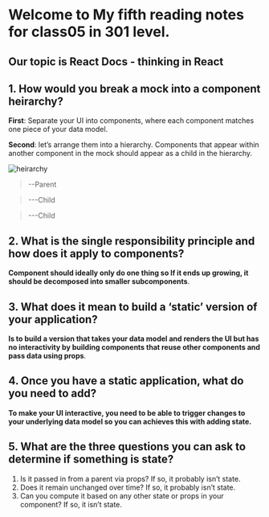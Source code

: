 # Welcome to My fifth reading notes for class05 in 301 level.


## Our topic is React Docs - thinking in React

## 1.	How would you break a mock into a component heirarchy?

 **First**: Separate your UI into components, where each component matches one piece of your data model.

**Second**:  let’s arrange them into a hierarchy. Components that appear within another component in the mock should appear as a child in the hierarchy.

![heirarchy](https://www.n2growth.com/wp-content/uploads/2019/08/businessman-stacking-wooden-team-blocks.jpg)

> --Parent

>    ---Child

>    ---Child

## 2.	What is the single responsibility principle and how does it apply to components?

**Component should ideally only do one thing so If it ends up growing, it should be decomposed into smaller subcomponents**.


## 3.	What does it mean to build a ‘static’ version of your application?

**Is to build a version that takes your data model and renders the UI but has no interactivity by building components that reuse other components and pass data using props**.

## 4.	Once you have a static application, what do you need to add?

**To make your UI interactive, you need to be able to trigger changes to your underlying data model so you can achieves this with adding state.**

## 5.	What are the three questions you can ask to determine if something is state?
1.	Is it passed in from a parent via props? If so, it probably isn’t state.
2.	Does it remain unchanged over time? If so, it probably isn’t state.
3.	Can you compute it based on any other state or props in your component? If so, it isn’t state.
